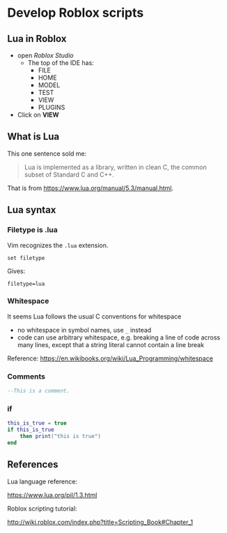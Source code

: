 # Develop Roblox scripts

## Lua in Roblox
- open *Roblox Studio*
    - The top of the IDE has:
        - FILE
        - HOME
        - MODEL
        - TEST
        - VIEW
        - PLUGINS
- Click on **VIEW**

## What is Lua
This one sentence sold me:

> Lua is implemented as a library, written in clean C, the common subset of
> Standard C and C++.

That is from https://www.lua.org/manual/5.3/manual.html.

## Lua syntax
### Filetype is .lua
Vim recognizes the `.lua` extension.
```vim
set filetype
```
Gives:
```vim
filetype=lua
```
### Whitespace
It seems Lua follows the usual C conventions for whitespace

- no whitespace in symbol names, use `_` instead
- code can use arbitrary whitespace, e.g. breaking a line of code across many
  lines, except that a string literal cannot contain a line break

Reference: https://en.wikibooks.org/wiki/Lua_Programming/whitespace
### Comments
```lua
--This is a comment.
```
### if
```lua
this_is_true = true
if this_is_true
    then print("this is true")
end
```
## References
Lua language reference:

https://www.lua.org/pil/1.3.html

Roblox scripting tutorial:

http://wiki.roblox.com/index.php?title=Scripting_Book#Chapter_1

